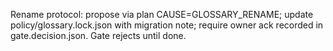 ﻿Rename protocol: propose via plan CAUSE=GLOSSARY_RENAME; update policy/glossary.lock.json with migration note; require owner ack recorded in gate.decision.json. Gate rejects until done.